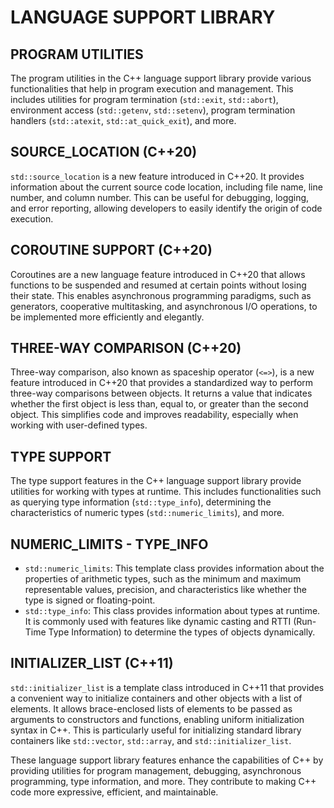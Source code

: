 # LANGUAGE SUPPORT LIBRARY

## PROGRAM UTILITIES

The program utilities in the C++ language support library provide various functionalities that help in program execution and management. This includes utilities for program termination (`std::exit`, `std::abort`), environment access (`std::getenv`, `std::setenv`), program termination handlers (`std::atexit`, `std::at_quick_exit`), and more.

## SOURCE_LOCATION (C++20)

`std::source_location` is a new feature introduced in C++20. It provides information about the current source code location, including file name, line number, and column number. This can be useful for debugging, logging, and error reporting, allowing developers to easily identify the origin of code execution.

## COROUTINE SUPPORT (C++20)

Coroutines are a new language feature introduced in C++20 that allows functions to be suspended and resumed at certain points without losing their state. This enables asynchronous programming paradigms, such as generators, cooperative multitasking, and asynchronous I/O operations, to be implemented more efficiently and elegantly.

## THREE-WAY COMPARISON (C++20)

Three-way comparison, also known as spaceship operator (`<=>`), is a new feature introduced in C++20 that provides a standardized way to perform three-way comparisons between objects. It returns a value that indicates whether the first object is less than, equal to, or greater than the second object. This simplifies code and improves readability, especially when working with user-defined types.

## TYPE SUPPORT

The type support features in the C++ language support library provide utilities for working with types at runtime. This includes functionalities such as querying type information (`std::type_info`), determining the characteristics of numeric types (`std::numeric_limits`), and more.

## NUMERIC_LIMITS - TYPE_INFO

- `std::numeric_limits`: This template class provides information about the properties of arithmetic types, such as the minimum and maximum representable values, precision, and characteristics like whether the type is signed or floating-point.
- `std::type_info`: This class provides information about types at runtime. It is commonly used with features like dynamic casting and RTTI (Run-Time Type Information) to determine the types of objects dynamically.

## INITIALIZER_LIST (C++11)

`std::initializer_list` is a template class introduced in C++11 that provides a convenient way to initialize containers and other objects with a list of elements. It allows brace-enclosed lists of elements to be passed as arguments to constructors and functions, enabling uniform initialization syntax in C++. This is particularly useful for initializing standard library containers like `std::vector`, `std::array`, and `std::initializer_list`.

These language support library features enhance the capabilities of C++ by providing utilities for program management, debugging, asynchronous programming, type information, and more. They contribute to making C++ code more expressive, efficient, and maintainable.
